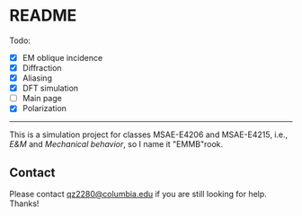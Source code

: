 # README

Todo:
- [x] EM oblique incidence
- [x] Diffraction
- [x] Aliasing
- [x] DFT simulation
- [ ] Main page
- [x] Polarization

---

This is a simulation project for classes MSAE-E4206 and MSAE-E4215, i.e., *E&M* and *Mechanical behavior*, so I name it "EMMB"rook.

## Contact

Please contact [qz2280@columbia.edu](mailto:qz2280@columbia.edu) if you are still looking for help. Thanks!
